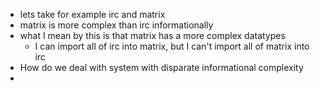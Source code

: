 - lets take for example irc and matrix
- matrix is more complex than irc informationally
- what I mean by this is that matrix has a more complex datatypes
	- I can import all of irc into matrix, but I can't import all of matrix into irc
- How do we deal with system with disparate informational complexity
- 


